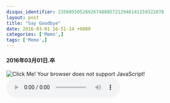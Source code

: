 ```yaml
---
disqus_identifier: 235605505269267488857212946141159322078
layout: post
title: "Say Goodbye"
date: 2016-03-01 16-51-14 +0800
categories: ['Memo',]
tags: ['Memo',]
---
```

#### 2016年03月01日.卒

<img id="screenshot" onclick="loadScreenshot()" alt="Click Me!" />
<script>
<!--
    function loadScreenshot() {
        var img = document.getElementById("screenshot");
        img.src = "/assets/images/screenshot_201603011651.jpg";
        img.onclick = null;
    }
//--> 
</script>
<noscript>Your browser does not support JavaScript!</noscript>

<audio controls autoplay loop>
  <source src="http://audio.xmcdn.com/group12/M08/1D/B7/wKgDW1V5DJPRIyOlACvjAZAdmlg907.m4a" type="audio/mpeg">
Your browser does not support the audio element.
</audio>
